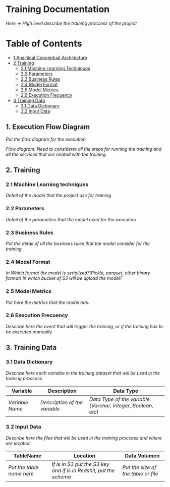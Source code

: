 # Training Documentation

*Here -> High level describe the training proccess of the project*

# Table of Contents

* [1 Analitical Conceptual Architecture](1-Analitical-Conceptual-Architecture)
* [2 Training](2-Training)
  * [2.1 Machine Learning Techniques](2.1-Machine-Learning-Techniques)
  * [2.2 Parameters](2.2-Parameters)
  * [2.3 Business Rules](2.3-Business-Rules)
  * [2.4 Model Format](2.4-Model-Format)
  * [2.5 Model Metrics](2.5-Model-Metrics)
  * [2.6 Execution Frecuency](2.6-Execution-Frecuency)
* [3 Training Data](3-Training-Data)
  * [3.1 Data Dictionary](3.1-Data-Dictionary)
  * [3.2 Input Data](3.2-Input-Data)

## 1. Execution Flow Diagram
*Put the flow diagram for the execution*

*Flow diagram: Need to considerer all the steps for running the training and all the services that are related with the training.*

## 2. Training

### 2.1 Machine Learning techniques
*Detail of the model that the project use for training*

### 2.2 Parameters
*Detail of the parameters that the model need for the execution*

### 2.3 Business Rules
*Put the detail of all the businees rules that the model consider for the training*

### 2.4 Model Format
*In Which format the model is serialized?(Pickle, parquet, other binary format)*
*In which bucket of S3 will be upload the model?*

### 2.5 Model Metrics
*Put here the metrics that the model has.*

### 2.6 Execution Frecuency
*Describe here the event that will trigger the training, or if the training has to be executed manually.*

## 3. Training Data
### 3.1 Data Dictionary
*Describe here each variable in the training dataset that will be used in the training proccess.*

|Variable|Description|Data Type|
|--------|-----------|---------|
|*Variable Name*|*Description of the variable*|*Data Type of the variable (Varchar, Integer, Boolean, etc)*|

### 3.2 Input Data
*Describe here the files that will be used in the training proccess and where are located.*

|TableName|Location|Data Volumen|
|---------|--------|------------|
|*Put the table name here*|*If is in S3 put the S3 key and if is in Redshit, put the schema*|*Put the size of the table or file*|
